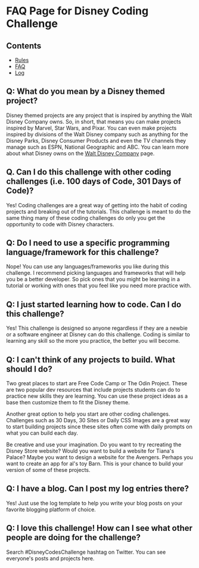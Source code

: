 # FAQ Page for Disney Coding Challenge

## Contents
* [Rules](rules.md)
* [FAQ](FAQ.md)
* [Log](log.md)

## Q: What do you mean by a Disney themed project?
Disney themed projects are any project that is inspired by anything the Walt Disney Company owns. So, in short, that means you can make projects inspired by Marvel, Star Wars, and Pixar. You can even make projects inspired by divisions of the Walt Disney company such as anything for the Disney Parks, Disney Consumer Products and even the TV channels they manage such as ESPN, National Geographic and ABC. You can learn more about what Disney owns on the [Walt Disney Company](https://www.thewaltdisneycompany.com/about/#our-businesses) page.

## Q. Can I do this challenge with other coding challenges (i.e. 100 days of Code, 301 Days of Code)?
Yes! Coding challenges are a great way of getting into the habit of coding projects and breaking out of the tutorials. This challenge is meant to do the same thing many of these coding challenges do only you get the opportunity to code with Disney characters.

## Q: Do I need to use a specific programming language/framework for this challenge?
Nope! You can use any languages/frameworks you like during this challenge. I recommend picking languages and frameworks that will help you be a better developer. So pick ones that you might be learning in a tutorial or working with ones that you feel like you need more practice with.

## Q: I just started learning how to code. Can I do this challenge?
Yes! This challenge is designed so anyone regardless if they are a newbie or a software engineer at Disney can do this challenge. Coding is similar to learning any skill so the more you practice, the better you will become.

## Q: I can't think of any projects to build. What should I do?
Two great places to start are Free Code Camp or The Odin Project. These are two popular dev resources that include projects students can do to practice new skills they are learning. You can use these project ideas as a base then customize them to fit the Disney theme.

Another great option to help you start are other coding challenges. Challenges such as 30 Days, 30 Sites or Daily CSS Images are a great way to start building projects since these sites often come with daily prompts on what you can build each day.

Be creative and use your imagination. Do you want to try recreating the Disney Store website? Would you want to build a website for Tiana's Palace? Maybe you want to design a website for the Avengers. Perhaps you want to create an app for al's toy Barn. This is your chance to build your version of some of these projects.

## Q: I have a blog. Can I post my log entries there?
Yes! Just use the log template to help you write your blog posts on your favorite blogging platform of choice.

## Q: I love this challenge! How can I see what other people are doing for the challenge?
Search #DisneyCodesChallenge hashtag on Twitter. You can see everyone's posts and projects here.

